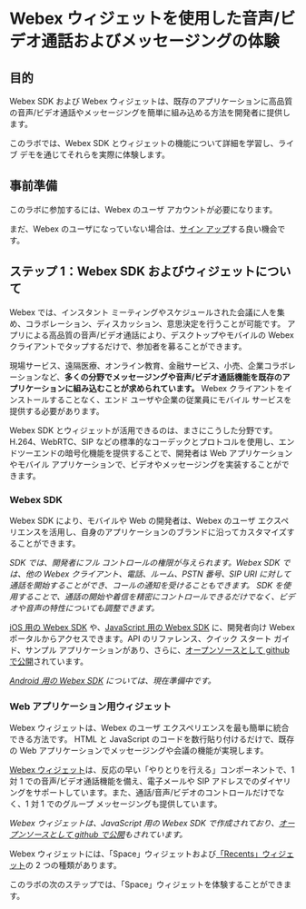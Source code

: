 # Webex ウィジェットを使用した音声/ビデオ通話およびメッセージングの体験

## 目的

Webex SDK および Webex ウィジェットは、既存のアプリケーションに高品質の音声/ビデオ通話やメッセージングを簡単に組み込める方法を開発者に提供します。

このラボでは、Webex SDK とウィジェットの機能について詳細を学習し、ライブ デモを通じてそれらを実際に体験します。



## 事前準備

このラボに参加するには、Webex のユーザ アカウントが必要になります。

まだ、Webex のユーザになっていない場合は、[サイン アップ](http://www.ciscospark.com)する良い機会です。


## ステップ 1：Webex SDK およびウィジェットについて

Webex では、インスタント ミーティングやスケジュールされた会議に人を集め、コラボレーション、ディスカッション、意思決定を行うことが可能です。
アプリによる高品質の音声/ビデオ通話により、デスクトップやモバイルの Webex クライアントでタップするだけで、参加者を募ることができます。


現場サービス、遠隔医療、オンライン教育、金融サービス、小売、企業コラボレーションなど、**多くの分野でメッセージングや音声/ビデオ通話機能を既存のアプリケーションに組み込むことが求められています。** Webex クライアントをインストールすることなく、エンド ユーザや企業の従業員にモバイル サービスを提供する必要があります。

Webex SDK とウィジェットが活用できるのは、まさにこうした分野です。H.264、WebRTC、SIP などの標準的なコーデックとプロトコルを使用し、エンドツーエンドの暗号化機能を提供することで、開発者は Web アプリケーションやモバイル アプリケーションで、ビデオやメッセージングを実装することができます。

### Webex SDK

Webex SDK により、モバイルや Web の開発者は、Webex のユーザ エクスペリエンスを活用し、自身のアプリケーションのブランドに沿ってカスタマイズすることができます。

_SDK では、開発者にフル コントロールの権限が与えられます。Webex SDK では、他の Webex クライアント、電話、ルーム、PSTN 番号、SIP URI に対して通話を開始することができ、コールの通知を受けることもできます。
SDK を使用することで、通話の開始や着信を精密にコントロールできるだけでなく、ビデオや音声の特性についても調整できます。_

[iOS 用の Webex SDK](https://developer.ciscospark.com/sdk-for-ios.html) や、[JavaScript 用の Webex SDK](https://developer.ciscospark.com/sdk-for-javascript.html) に、開発者向け Webex ポータルからアクセスできます。API のリファレンス、クイック スタート ガイド、サンプル アプリケーションがあり、さらに、[オープンソースとして github で公開](https://github.com/ciscospark/react-ciscospark)されています。

_[Android 用の Webex SDK](https://developer.ciscospark.com/sdk-for-android.html) については、現在準備中です。_


### Web アプリケーション用ウィジェット

Webex ウィジェットは、Webex のユーザ エクスペリエンスを最も簡単に統合できる方法です。
HTML と JavaScript のコードを数行貼り付けるだけで、既存の Web アプリケーションでメッセージングや会議の機能が実現します。

[Webex ウィジェット](https://developer.ciscospark.com/widgets.html)は、反応の早い「やりとりを行える」コンポーネントで、1 対 1 での音声/ビデオ通話機能を備え、電子メールや SIP アドレスでのダイヤリングをサポートしています。また、通話/音声/ビデオのコントロールだけでなく、1 対 1 でのグループ メッセージングも提供しています。

_Webex ウィジェットは、JavaScript 用の Webex SDK で作成されており、[オープンソースとして github で公開](https://github.com/ciscospark/react-ciscospark#widgets)もされています。_

Webex ウィジェットには、「Space」ウィジェットおよび[「Recents」ウィジェット](https://github.com/ciscospark/react-ciscospark/blob/master/packages/node_modules/%40ciscospark/widget-recents/README.md)の 2 つの種類があります。

このラボの次のステップでは、「Space」ウィジェットを体験することができます。
